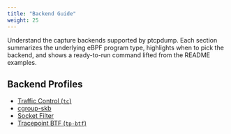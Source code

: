 ```yaml
---
title: "Backend Guide"
weight: 25
---
```


Understand the capture backends supported by ptcpdump. Each section summarizes the underlying eBPF program type, highlights when to pick the backend, and shows a ready-to-run command lifted from the README examples.

## Backend Profiles

- [Traffic Control (`tc`)](tc/)
- [cgroup-skb](cgroup-skb/)
- [Socket Filter](socket-filter/)
- [Tracepoint BTF (`tp-btf`)](tp-btf/)
